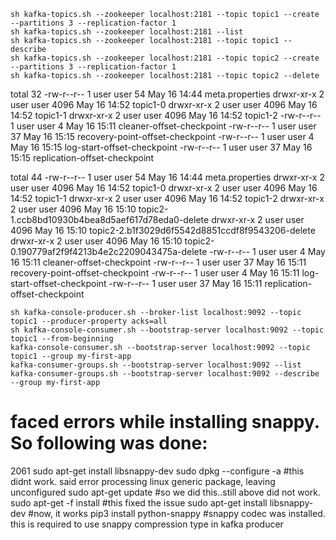 `sh kafka-topics.sh --zookeeper localhost:2181 --topic topic1 --create --partitions 3 --replication-factor 1`  
`sh kafka-topics.sh --zookeeper localhost:2181 --list`  
`sh kafka-topics.sh --zookeeper localhost:2181 --topic topic1 --describe`  
`sh kafka-topics.sh --zookeeper localhost:2181 --topic topic2 --create --partitions 3 --replication-factor 1`  
`sh kafka-topics.sh --zookeeper localhost:2181 --topic topic2 --delete`  

total 32
-rw-r--r-- 1 user user   54 May 16 14:44 meta.properties
drwxr-xr-x 2 user user 4096 May 16 14:52 topic1-0
drwxr-xr-x 2 user user 4096 May 16 14:52 topic1-1
drwxr-xr-x 2 user user 4096 May 16 14:52 topic1-2
-rw-r--r-- 1 user user    4 May 16 15:11 cleaner-offset-checkpoint
-rw-r--r-- 1 user user   37 May 16 15:15 recovery-point-offset-checkpoint
-rw-r--r-- 1 user user    4 May 16 15:15 log-start-offset-checkpoint
-rw-r--r-- 1 user user   37 May 16 15:15 replication-offset-checkpoint

total 44
-rw-r--r-- 1 user user   54 May 16 14:44 meta.properties
drwxr-xr-x 2 user user 4096 May 16 14:52 topic1-0
drwxr-xr-x 2 user user 4096 May 16 14:52 topic1-1
drwxr-xr-x 2 user user 4096 May 16 14:52 topic1-2
drwxr-xr-x 2 user user 4096 May 16 15:10 topic2-1.ccb8bd10930b4bea8d5aef617d78eda0-delete
drwxr-xr-x 2 user user 4096 May 16 15:10 topic2-2.b1f3029d6f5542d8851ccdf8f9543206-delete
drwxr-xr-x 2 user user 4096 May 16 15:10 topic2-0.190779af2f9f4213b4e2c2209043475a-delete
-rw-r--r-- 1 user user    4 May 16 15:11 cleaner-offset-checkpoint
-rw-r--r-- 1 user user   37 May 16 15:11 recovery-point-offset-checkpoint
-rw-r--r-- 1 user user    4 May 16 15:11 log-start-offset-checkpoint
-rw-r--r-- 1 user user   37 May 16 15:11 replication-offset-checkpoint

`sh kafka-console-producer.sh --broker-list localhost:9092 --topic topic1 --producer-property acks=all`  
`sh kafka-console-consumer.sh --bootstrap-server localhost:9092 --topic topic1 --from-beginning`  
`kafka-console-consumer.sh --bootstrap-server localhost:9092 --topic topic1 --group my-first-app`  
`kafka-consumer-groups.sh --bootstrap-server localhost:9092 --list`  
`kafka-consumer-groups.sh --bootstrap-server localhost:9092 --describe --group my-first-app`

# faced errors while installing snappy. So following was done:
 2061  sudo apt-get install libsnappy-dev
 sudo dpkg --configure -a #this didnt work. said error processing linux generic package, leaving unconfigured
 sudo apt-get update #so we did this..still above did not work.
 sudo apt-get -f install #this fixed the issue 
 sudo apt-get install libsnappy-dev #now, it works
 pip3 install python-snappy #snappy codec was installed. this is required to use snappy compression type in kafka producer



